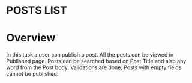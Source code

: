 # POSTS LIST

# Overview

In this task a user can publish a post.
All the posts can be viewed in Published page.
Posts can be searched based on Post Title and also any word from the Post body.
Validations are done, Posts with empty fields cannot be published.

